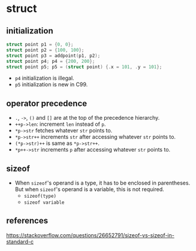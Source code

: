 # struct

## initialization
```c
struct point p1 = {0, 0};
struct point p2 = {100, 100};
struct point p3 = addpoint(p1, p2);
struct point p4; p4 = {200, 200};       
struct point p5; p5 = (struct point) {.x = 101, .y = 101};
```
* `p4` initialization is illegal.
* `p5` initialization is new in C99.

## operator precedence
* `.`, `->`, `()` and `[]` are at the top of the precedence hierarchy.
* `++p->len`: increment `len` instead of `p`.
* `*p->str` fetches whatever `str` points to.
* `*p->str++` increments `str` after accessing whatever `str` points to.
* `(*p->str)++` is same as `*p->str++`.
* `*p++->str` increments `p` after accessing whatever `str` points to.

## sizeof
* When `sizeof`'s operand is a type, it has to be enclosed in parentheses. But when `sizeof`'s operand is a variable, this is not required.
  * `sizeof(type)`
  * `sizeof variable`
## references
https://stackoverflow.com/questions/26652791/sizeof-vs-sizeof-in-standard-c
